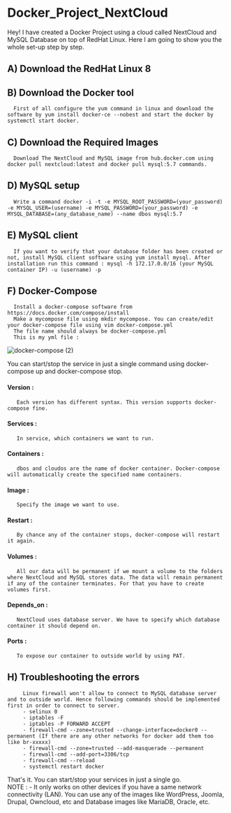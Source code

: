 # Docker_Project_NextCloud
Hey! I have created a Docker Project using a cloud called NextCloud and MySQL Database on top of RedHat Linux. Here I am  going to show you the whole set-up step by step. 
 ## A) Download the RedHat Linux 8
 ## B) Download the Docker tool
      First of all configure the yum command in linux and download the software by yum install docker-ce --nobest and start the docker by systemctl start docker.
 ## C) Download the Required Images
      Download The NextCloud and MySQL image from hub.docker.com using docker pull nextcloud:latest and docker pull mysql:5.7 commands.
 ## D) MySQL setup
      Write a command docker -i -t -e MYSQL_ROOT_PASSWORD=(your_password) -e MYSQL_USER=(username) -e MYSQL_PASSWORD=(your_password) -e MYSQL_DATABASE=(any_database_name) --name dbos mysql:5.7
 ## E) MySQL client
      If you want to verify that your database folder has been created or not, install MySQL client software using yum install mysql. After installation run this command : mysql -h 172.17.0.0/16 (your MySQL container IP) -u (username) -p
 ## F) Docker-Compose
      Install a docker-compose software from https://docs.docker.com/compose/install
      Make a mycompose file using mkdir mycompose. You can create/edit your docker-compose file using vim docker-compose.yml
      The file name should always be docker-compose.yml
      This is my yml file :
      
![docker-compose (2)](https://user-images.githubusercontent.com/58370459/80699329-68534980-8af9-11ea-8917-89e1176fa03c.jpg)

You can start/stop the service in just a single command using docker-compose up and docker-compose stop. 
   #### Version :
       Each version has different syntax. This version supports docker-compose fine. 
   #### Services : 
       In service, which containers we want to run.
   #### Containers :
       dbos and cloudos are the name of docker container. Docker-compose will automatically create the specified name containers.
   ####  Image : 
       Specify the image we want to use.
   #### Restart :
       By chance any of the container stops, docker-compose will restart it again.
   #### Volumes : 
       All our data will be permanent if we mount a volume to the folders where NextCloud and MySQL stores data. The data will remain permanent if any of the container terminates. For that you have to create volumes first. 
   #### Depends_on : 
       NextCloud uses database server. We have to specify which database container it should depend on.
   #### Ports : 
       To expose our container to outside world by using PAT.
   
   ## H) Troubleshooting the errors
         Linux firewall won't allow to connect to MySQL database server and to outside world. Hence following commands should be implemented first in order to connect to server.
         - selinux 0
         - iptables -F
         - iptables -P FORWARD ACCEPT
         - firewall-cmd --zone=trusted --change-interface=docker0 --permanent (If there are any other networks for docker add them too like br-xxxxx)
         - firewall-cmd --zone=trusted --add-masquerade --permanent
         - firewall-cmd --add-port=3306/tcp
         - firewall-cmd --reload
         - systemctl restart docker
         
   That's it. You can start/stop your services in just a single go.  
             NOTE : - It only works on other devices if you have a same network connectivity (LAN). You can use any of the images like WordPress, Joomla, Drupal, Owncloud, etc and Database images like MariaDB, Oracle, etc.
